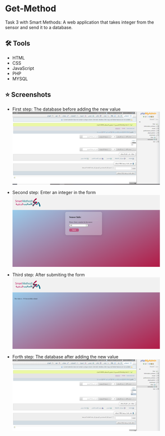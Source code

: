 # Get-Method

Task 3 with Smart Methods:
A web application that takes integer from the sensor and send it to a database.

## 🛠 Tools

- HTML
- CSS
- JavaScript
- PHP
- MYSQL

## ⭐ Screenshots
- First step: The database before adding the new value
![App Screenshot](img/img1.png)

- Second step: Enter an integer in the form
![App Screenshot](img/img2.png)

- Third step: After submiting the form
![App Screenshot](img/img3.png)

- Forth step:  The database after adding the new value
![App Screenshot](img/img4.png)
